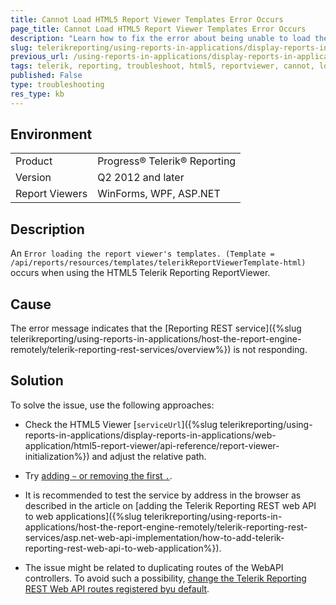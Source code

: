 ```yaml
---
title: Cannot Load HTML5 Report Viewer Templates Error Occurs
page_title: Cannot Load HTML5 Report Viewer Templates Error Occurs
description: "Learn how to fix the error about being unable to load the Telerik Reporting ReportViewer templates."
slug: telerikreporting/using-reports-in-applications/display-reports-in-applications/web-application/troubleshooting/html5-viewer-troubleshooting
previous_url: /using-reports-in-applications/display-reports-in-applications/web-application/troubleshooting/html5-viewer-troubleshooting.html
tags: telerik, reporting, troubleshoot, html5, reportviewer, cannot, load, templates, error, occurs
published: False
type: troubleshooting
res_type: kb
---
```


## Environment

<table>
	<tbody>
		<tr>
			<td>Product</td>
			<td>Progress® Telerik® Reporting</td>
		</tr>
		<tr>
			<td>Version</td>
			<td>Q2 2012 and later</td>
		</tr>
	        <tr>
			<td>Report Viewers</td>
			<td>WinForms, WPF, ASP.NET</td>
		</tr>
	</tbody>
</table>

## Description

An `Error loading the report viewer's templates. (Template = /api/reports/resources/templates/telerikReportViewerTemplate-html)` occurs when using the HTML5 Telerik Reporting ReportViewer.

## Cause

The error message indicates that the [Reporting REST service]({%slug telerikreporting/using-reports-in-applications/host-the-report-engine-remotely/telerik-reporting-rest-services/overview%}) is not responding.

## Solution  

To solve the issue, use the following approaches:

* Check the HTML5 Viewer [`serviceUrl`]({%slug telerikreporting/using-reports-in-applications/display-reports-in-applications/web-application/html5-report-viewer/api-reference/report-viewer-initialization%}) and adjust the relative path.

* Try [adding `~` or removing the first `.`](https://msdn.microsoft.com/en-us/library/ms178116.aspx).

* It is recommended to test the service by address in the browser as described in the article on [adding the Telerik Reporting REST web API to web applications]({%slug telerikreporting/using-reports-in-applications/host-the-report-engine-remotely/telerik-reporting-rest-services/asp.net-web-api-implementation/how-to-add-telerik-reporting-rest-web-api-to-web-application%}).

* The issue might be related to duplicating routes of the WebAPI controllers. To avoid such a possibility, [change the Telerik Reporting REST Web API routes registered byu default](http://www.telerik.com/support/kb/reporting/details/how-to-change-reporting-rest-web-api-routes-registered-by-default).         
